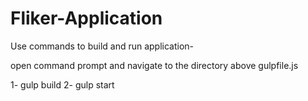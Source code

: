# Fliker-Application
Use commands to build and run application-

open command prompt and navigate to the directory above gulpfile.js

1- gulp build
2- gulp start
